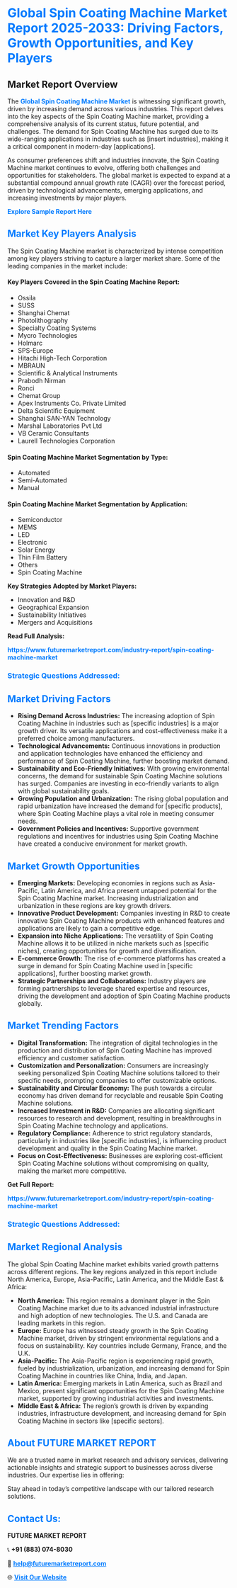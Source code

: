 <h1 style="color: #007BFF;">Global Spin Coating Machine Market Report 2025-2033: Driving Factors, Growth Opportunities, and Key Players</h1>

<section id="overview">
<h2>Market Report Overview</h2>
<p>The <a href="https://www.futuremarketreport.com/industry-report/spin-coating-machine-market" style="color: #007BFF; text-decoration: none;"><strong>Global Spin Coating Machine Market</strong></a> is witnessing significant growth, driven by increasing demand across various industries. This report delves into the key aspects of the Spin Coating Machine market, providing a comprehensive analysis of its current status, future potential, and challenges. The demand for Spin Coating Machine has surged due to its wide-ranging applications in industries such as [insert industries], making it a critical component in modern-day [applications].</p>
<p>As consumer preferences shift and industries innovate, the Spin Coating Machine market continues to evolve, offering both challenges and opportunities for stakeholders. The global market is expected to expand at a substantial compound annual growth rate (CAGR) over the forecast period, driven by technological advancements, emerging applications, and increasing investments by major players.</p>
</section>

<section id="overview">
<p><a href="https://www.futuremarketreport.com/request-sample/reportId=128223" style="color: #007BFF; text-decoration: none;"><strong>Explore Sample Report Here</strong></a></p>
</section>

<section id="key-players">
<h2 style="color: #007BFF;">Market Key Players Analysis</h2>
<p>The Spin Coating Machine market is characterized by intense competition among key players striving to capture a larger market share. Some of the leading companies in the market include:</p>
<h4>Key Players Covered in the Spin Coating Machine Report:</h4>
<ul><li>Ossila</li><li>SUSS</li><li>Shanghai Chemat</li><li>Photolithography</li><li>Specialty Coating Systems</li><li>Mycro Technologies</li><li>Holmarc</li><li>SPS-Europe</li><li>Hitachi High-Tech Corporation</li><li>MBRAUN</li><li>Scientific &amp; Analytical Instruments</li><li>Prabodh Nirman</li><li>Ronci</li><li>Chemat Group</li><li>Apex Instruments Co. Private Limited</li><li>Delta Scientific Equipment</li><li>Shanghai SAN-YAN Technology</li><li>Marshal Laboratories Pvt Ltd</li><li>VB Ceramic Consultants</li><li>Laurell Technologies Corporation</li></ul>
<h4>Spin Coating Machine Market Segmentation by Type:</h4>
<ul><li>Automated</li><li>Semi-Automated</li><li>Manual</li></ul>

<h4>Spin Coating Machine Market Segmentation by Application:</h4>
<ul><li>Semiconductor</li><li>MEMS</li><li>LED</li><li>Electronic</li><li>Solar Energy</li><li>Thin Film Battery</li><li>Others</li><li>Spin Coating Machine</li></ul>
<p><strong>Key Strategies Adopted by Market Players:</strong></p>
<ul>
<li>Innovation and R&D</li>
<li>Geographical Expansion</li>
<li>Sustainability Initiatives</li>
<li>Mergers and Acquisitions</li>
</ul>
</section>

<section>
<p><strong>Read Full Analysis: </strong></p><a href="https://www.futuremarketreport.com/industry-report/spin-coating-machine-market" style="color: #007BFF; text-decoration: none;"><strong>https://www.futuremarketreport.com/industry-report/spin-coating-machine-market</strong></a>
<h3 style="color: #007BFF;">Strategic Questions Addressed:</h3>
</section>

<section id="driving-factors">
<h2 style="color: #007BFF;">Market Driving Factors</h2>
<ul>
<li><strong>Rising Demand Across Industries:</strong> The increasing adoption of Spin Coating Machine in industries such as [specific industries] is a major growth driver. Its versatile applications and cost-effectiveness make it a preferred choice among manufacturers.</li>
<li><strong>Technological Advancements:</strong> Continuous innovations in production and application technologies have enhanced the efficiency and performance of Spin Coating Machine, further boosting market demand.</li>
<li><strong>Sustainability and Eco-Friendly Initiatives:</strong> With growing environmental concerns, the demand for sustainable Spin Coating Machine solutions has surged. Companies are investing in eco-friendly variants to align with global sustainability goals.</li>
<li><strong>Growing Population and Urbanization:</strong> The rising global population and rapid urbanization have increased the demand for [specific products], where Spin Coating Machine plays a vital role in meeting consumer needs.</li>
<li><strong>Government Policies and Incentives:</strong> Supportive government regulations and incentives for industries using Spin Coating Machine have created a conducive environment for market growth.</li>
</ul>
</section>

<section id="growth-opportunities">
<h2 style="color: #007BFF;">Market Growth Opportunities</h2>
<ul>
<li><strong>Emerging Markets:</strong> Developing economies in regions such as Asia-Pacific, Latin America, and Africa present untapped potential for the Spin Coating Machine market. Increasing industrialization and urbanization in these regions are key growth drivers.</li>
<li><strong>Innovative Product Development:</strong> Companies investing in R&D to create innovative Spin Coating Machine products with enhanced features and applications are likely to gain a competitive edge.</li>
<li><strong>Expansion into Niche Applications:</strong> The versatility of Spin Coating Machine allows it to be utilized in niche markets such as [specific niches], creating opportunities for growth and diversification.</li>
<li><strong>E-commerce Growth:</strong> The rise of e-commerce platforms has created a surge in demand for Spin Coating Machine used in [specific applications], further boosting market growth.</li>
<li><strong>Strategic Partnerships and Collaborations:</strong> Industry players are forming partnerships to leverage shared expertise and resources, driving the development and adoption of Spin Coating Machine products globally.</li>
</ul>
</section>

<section id="trending-factors">
<h2 style="color: #007BFF;">Market Trending Factors</h2>
<ul>
<li><strong>Digital Transformation:</strong> The integration of digital technologies in the production and distribution of Spin Coating Machine has improved efficiency and customer satisfaction.</li>
<li><strong>Customization and Personalization:</strong> Consumers are increasingly seeking personalized Spin Coating Machine solutions tailored to their specific needs, prompting companies to offer customizable options.</li>
<li><strong>Sustainability and Circular Economy:</strong> The push towards a circular economy has driven demand for recyclable and reusable Spin Coating Machine solutions.</li>
<li><strong>Increased Investment in R&D:</strong> Companies are allocating significant resources to research and development, resulting in breakthroughs in Spin Coating Machine technology and applications.</li>
<li><strong>Regulatory Compliance:</strong> Adherence to strict regulatory standards, particularly in industries like [specific industries], is influencing product development and quality in the Spin Coating Machine market.</li>
<li><strong>Focus on Cost-Effectiveness:</strong> Businesses are exploring cost-efficient Spin Coating Machine solutions without compromising on quality, making the market more competitive.</li>
</ul>
</section>

<section>
<p><strong>Get Full Report: </strong></p><a href="https://www.futuremarketreport.com/industry-report/spin-coating-machine-market" style="color: #007BFF; text-decoration: none;"><strong>https://www.futuremarketreport.com/industry-report/spin-coating-machine-market</strong></a>
<h3 style="color: #007BFF;">Strategic Questions Addressed:</h3>
</section>


<section id="regional-analysis">
<h2 style="color: #007BFF;">Market Regional Analysis</h2>
<p>The global Spin Coating Machine market exhibits varied growth patterns across different regions. The key regions analyzed in this report include North America, Europe, Asia-Pacific, Latin America, and the Middle East & Africa:</p>
<ul>
<li><strong>North America:</strong> This region remains a dominant player in the Spin Coating Machine market due to its advanced industrial infrastructure and high adoption of new technologies. The U.S. and Canada are leading markets in this region.</li>
<li><strong>Europe:</strong> Europe has witnessed steady growth in the Spin Coating Machine market, driven by stringent environmental regulations and a focus on sustainability. Key countries include Germany, France, and the U.K.</li>
<li><strong>Asia-Pacific:</strong> The Asia-Pacific region is experiencing rapid growth, fueled by industrialization, urbanization, and increasing demand for Spin Coating Machine in countries like China, India, and Japan.</li>
<li><strong>Latin America:</strong> Emerging markets in Latin America, such as Brazil and Mexico, present significant opportunities for the Spin Coating Machine market, supported by growing industrial activities and investments.</li>
<li><strong>Middle East & Africa:</strong> The region’s growth is driven by expanding industries, infrastructure development, and increasing demand for Spin Coating Machine in sectors like [specific sectors].</li>
</ul>
</section>

<footer>
<h2 style="color: #007BFF;">About FUTURE MARKET REPORT</h2>
<p>We are a trusted name in market research and advisory services, delivering actionable insights and strategic support to businesses across diverse industries. Our expertise lies in offering:</p>

<p>Stay ahead in today’s competitive landscape with our tailored research solutions.</p>

<h2 style="color: #007BFF;">Contact Us:</h2>
<p><strong>FUTURE MARKET REPORT</strong></p>
<p>📞 <strong>+91 (883) 074-8030</strong></p>
<p>📧 <strong><a href="mailto:help@futuremarketreport.com" style="color: #007BFF;">help@futuremarketreport.com</a></strong></p>
<p>🌐 <strong><a href="https://www.futuremarketreport.com/" style="color: #007BFF;">Visit Our Website</a></strong></p>
</footer>